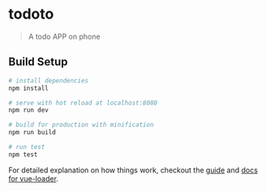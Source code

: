 # todoto

> A todo APP on phone

## Build Setup

``` bash
# install dependencies
npm install

# serve with hot reload at localhost:8080
npm run dev

# build for production with minification
npm run build

# run test
npm test
```

For detailed explanation on how things work, checkout the [guide](http://vuejs-templates.github.io/webpack/) and [docs for vue-loader](http://vuejs.github.io/vue-loader).
